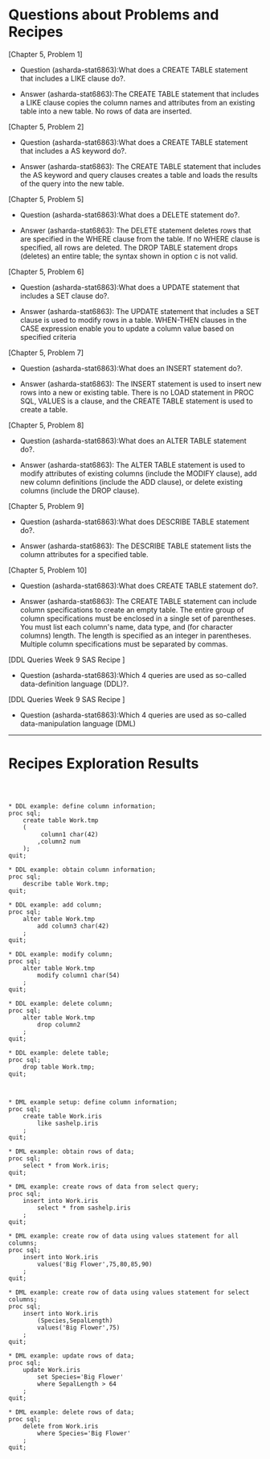 
# Questions about Problems and Recipes



[Chapter 5, Problem 1]
* Question (asharda-stat6863):What does a CREATE TABLE statement that includes a LIKE clause do?.
- Answer (asharda-stat6863):The CREATE TABLE statement that includes a LIKE clause copies the column names and attributes from an existing table into a new table. No rows of data are inserted. 



[Chapter 5, Problem 2]
* Question (asharda-stat6863):What does a CREATE TABLE statement that includes a  AS keyword  do?.
- Answer (asharda-stat6863): The CREATE TABLE statement that includes the AS keyword and query clauses creates a table and loads the results of the query into the new table.



[Chapter 5, Problem 5]
* Question (asharda-stat6863):What does a  DELETE statement  do?.
- Answer (asharda-stat6863): The DELETE statement deletes rows that are specified in the WHERE clause from the table. If no WHERE clause is specified, all rows are deleted. The DROP TABLE statement drops (deletes) an entire table; the syntax shown in option c is not valid. 



[Chapter 5, Problem 6]
* Question (asharda-stat6863):What does a UPDATE statement that includes a SET clause do?.
- Answer (asharda-stat6863): The UPDATE statement that includes a SET clause is used to modify rows in a table. WHEN-THEN clauses in the CASE expression enable you to update a column value based on specified criteria



[Chapter 5, Problem 7]
* Question (asharda-stat6863):What does an INSERT statement  do?.
- Answer (asharda-stat6863): The INSERT statement is used to insert new rows into a new or existing table. There is no LOAD statement in PROC SQL, VALUES is a clause, and the CREATE TABLE statement is used to create a table. 



[Chapter 5, Problem 8]
* Question (asharda-stat6863):What does an  ALTER TABLE statement do?.
- Answer (asharda-stat6863): The ALTER TABLE statement is used to modify attributes of existing columns (include the MODIFY clause), add new column definitions (include the ADD clause), or delete existing columns (include the DROP clause). 



[Chapter 5, Problem 9]
* Question (asharda-stat6863):What does  DESCRIBE TABLE statement do?.
- Answer (asharda-stat6863): The DESCRIBE TABLE statement lists the column attributes for a specified table. 



[Chapter 5, Problem 10]
* Question (asharda-stat6863):What does  CREATE TABLE statement do?.
- Answer (asharda-stat6863): The CREATE TABLE statement can include column specifications to create an empty table. The entire group of column specifications must be enclosed in a single set of parentheses. You must list each column's name, data type, and (for character columns) length. The length is specified as an integer in parentheses. Multiple column specifications must be separated by commas.



[DDL Queries  Week 9 SAS Recipe ]
* Question (asharda-stat6863):Which 4 queries are used as so-called data-definition language (DDL)?.



[DDL Queries  Week 9 SAS Recipe ]
* Question (asharda-stat6863):Which 4 queries are used as so-called data-manipulation language (DML)



***



# Recipes Exploration Results



```



* DDL example: define column information;
proc sql;
    create table Work.tmp
    (
         column1 char(42)
        ,column2 num
    );
quit;

* DDL example: obtain column information;
proc sql;
    describe table Work.tmp;
quit;

* DDL example: add column;
proc sql;
    alter table Work.tmp
        add column3 char(42)
    ;
quit;

* DDL example: modify column;
proc sql;
    alter table Work.tmp
        modify column1 char(54)
    ;
quit;

* DDL example: delete column;
proc sql;
    alter table Work.tmp
        drop column2
    ;
quit;

* DDL example: delete table;
proc sql;
    drop table Work.tmp;
quit;



* DML example setup: define column information;
proc sql;
    create table Work.iris
        like sashelp.iris
    ;
quit;

* DML example: obtain rows of data;
proc sql;
    select * from Work.iris;
quit;

* DML example: create rows of data from select query;
proc sql;
    insert into Work.iris
        select * from sashelp.iris
    ;
quit;

* DML example: create row of data using values statement for all columns;
proc sql;
    insert into Work.iris
        values('Big Flower',75,80,85,90)
    ;
quit;

* DML example: create row of data using values statement for select columns;
proc sql;
    insert into Work.iris
        (Species,SepalLength)
        values('Big Flower',75)
    ;
quit;

* DML example: update rows of data;
proc sql;
    update Work.iris
        set Species='Big Flower'
        where SepalLength > 64
    ;
quit;

* DML example: delete rows of data;
proc sql;
    delete from Work.iris
        where Species='Big Flower'
    ;
quit;



```
